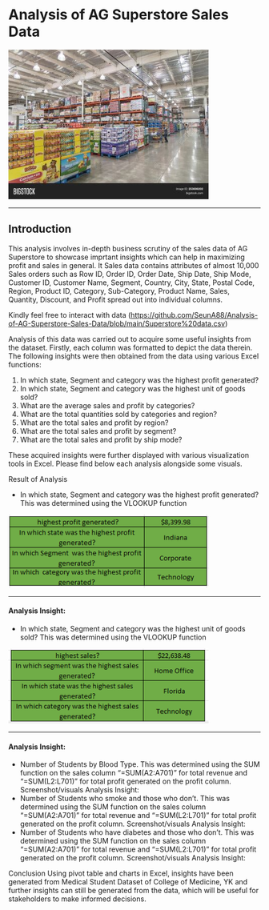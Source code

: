 # Analysis of AG Superstore Sales Data
![](store.jpg)

---

## Introduction
This analysis involves in-depth business scrutiny of the sales data of AG Superstore to showcase imprtant insights which can help in maximizing profit and sales in general.  It Sales data contains attributes of almost 10,000 Sales orders such as Row ID,	Order ID,	Order Date,	Ship Date,	Ship Mode,	Customer ID,	Customer Name,	Segment,	Country,	City,	State,	Postal Code,	Region,	Product ID,	Category,	Sub-Category,	Product Name,	Sales,	Quantity,	Discount, and	Profit spread out into individual columns. 

Kindly feel free to interact with data (https://github.com/SeunA88/Analysis-of-AG-Superstore-Sales-Data/blob/main/Superstore%20data.csv)

Analysis of this data was carried out to acquire some useful insights from the dataset. Firstly, each column was formatted to depict the data therein. The following insights were then obtained from the data using various Excel functions:
1. In which state, Segment and category was the highest profit generated?
2. In which state, Segment and category was the highest unit of goods sold?
3.	What are the average sales and profit by categories?
4. What are the total quantities sold by categories and region?
5. What are the total sales and profit by region?
6. What are the total sales and profit by segment?
7. What are the total sales and profit by ship mode?

These acquired insights were further displayed with various visualization tools in Excel. Please find below each  analysis alongside some visuals.

Result of Analysis

-	In which state, Segment and category was the highest profit generated?
This was determined using the VLOOKUP function

![](Profit.png)

---
#### Analysis Insight: 

-	In which state, Segment and category was the highest unit of goods sold?
This was determined using the VLOOKUP function

![](Sales.png)

---
#### Analysis Insight: 

-	Number of Students by Blood Type.
This was determined using the SUM function on the sales column “=SUM(A2:A701)” for total revenue and “=SUM(L2:L701)” for total profit generated on the profit column.
Screenshot/visuals
Analysis Insight: 
-	Number of Students who smoke and those who don’t.
This was determined using the SUM function on the sales column “=SUM(A2:A701)” for total revenue and “=SUM(L2:L701)” for total profit generated on the profit column.
Screenshot/visuals
Analysis Insight: 
-	Number of Students who have diabetes and those who don’t.
This was determined using the SUM function on the sales column “=SUM(A2:A701)” for total revenue and “=SUM(L2:L701)” for total profit generated on the profit column.
Screenshot/visuals
Analysis Insight: 

Conclusion
Using pivot table and charts in Excel, insights have been generated from Medical Student Dataset of College of Medicine, YK and further insights can still be generated from the data, which will be useful for stakeholders to make informed decisions.
